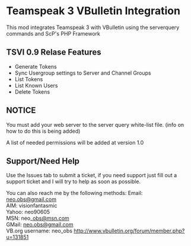 # Teamspeak 3 VBulletin Integration #

This mod integrates Teamspeak 3 with VBulletin using the serverquery commands and ScP's PHP Framework

## TSVI 0.9 Relase Features ##
  * Generate Tokens
  * Sync Usergroup settings to Server and Channel Groups
  * List Tokens
  * List Known Users
  * Delete Tokens


## NOTICE ##
You must add your web server to the server query white-list file. (info on how to do this is being added)

A list of needed permissions will be added at version 1.0

## Support/Need Help ##
Use the Issues tab to submit a ticket, if you need support just fill out a support ticket and I will try to help as soon as possible.

You can also reach me by the following methods:
Email: neo.obs@gmail.com<br />
AIM: visionfantasmic<br />
Yahoo: neo90605<br />
MSN: neo\_obs@msn.com<br />
GMail: neo.obs@gmail.com<br />
VB.org username: neo\_obs http://www.vbulletin.org/forum/member.php?u=131851